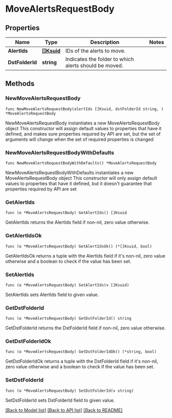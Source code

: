 # MoveAlertsRequestBody

## Properties

Name | Type | Description | Notes
------------ | ------------- | ------------- | -------------
**AlertIds** | [**[]Ksuid**](Ksuid.md) | IDs of the alerts to move. | 
**DstFolderId** | **string** | Indicates the folder to which alerts should be moved. | 

## Methods

### NewMoveAlertsRequestBody

`func NewMoveAlertsRequestBody(alertIds []Ksuid, dstFolderId string, ) *MoveAlertsRequestBody`

NewMoveAlertsRequestBody instantiates a new MoveAlertsRequestBody object
This constructor will assign default values to properties that have it defined,
and makes sure properties required by API are set, but the set of arguments
will change when the set of required properties is changed

### NewMoveAlertsRequestBodyWithDefaults

`func NewMoveAlertsRequestBodyWithDefaults() *MoveAlertsRequestBody`

NewMoveAlertsRequestBodyWithDefaults instantiates a new MoveAlertsRequestBody object
This constructor will only assign default values to properties that have it defined,
but it doesn't guarantee that properties required by API are set

### GetAlertIds

`func (o *MoveAlertsRequestBody) GetAlertIds() []Ksuid`

GetAlertIds returns the AlertIds field if non-nil, zero value otherwise.

### GetAlertIdsOk

`func (o *MoveAlertsRequestBody) GetAlertIdsOk() (*[]Ksuid, bool)`

GetAlertIdsOk returns a tuple with the AlertIds field if it's non-nil, zero value otherwise
and a boolean to check if the value has been set.

### SetAlertIds

`func (o *MoveAlertsRequestBody) SetAlertIds(v []Ksuid)`

SetAlertIds sets AlertIds field to given value.


### GetDstFolderId

`func (o *MoveAlertsRequestBody) GetDstFolderId() string`

GetDstFolderId returns the DstFolderId field if non-nil, zero value otherwise.

### GetDstFolderIdOk

`func (o *MoveAlertsRequestBody) GetDstFolderIdOk() (*string, bool)`

GetDstFolderIdOk returns a tuple with the DstFolderId field if it's non-nil, zero value otherwise
and a boolean to check if the value has been set.

### SetDstFolderId

`func (o *MoveAlertsRequestBody) SetDstFolderId(v string)`

SetDstFolderId sets DstFolderId field to given value.



[[Back to Model list]](../README.md#documentation-for-models) [[Back to API list]](../README.md#documentation-for-api-endpoints) [[Back to README]](../README.md)


